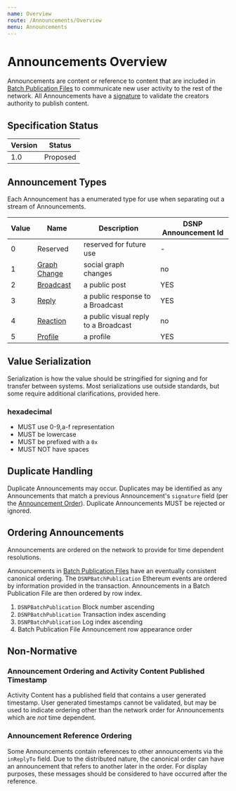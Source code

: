 ```yaml
---
name: Overview
route: /Announcements/Overview
menu: Announcements
---
```


# Announcements Overview

Announcements are content or reference to content that are included in [Batch Publication Files](/BatchPublications/Overview)
to communicate new user activity to the rest of the network.
All Announcements have a [signature](/Announcements/Signatures) to validate the creators authority to publish content.

## Specification Status

| Version | Status   |
| ------  | -------- |
| 1.0     | Proposed |

## Announcement Types

Each Announcement has a enumerated type for use when separating out a stream of Announcements.

| Value | Name | Description | DSNP Announcement Id |
|------ | ---- | ----------- | -------------------- |
| 0 | Reserved | reserved for future use | - |
| 1 | [Graph Change](/Announcements/Types/GraphChange) | social graph changes | no |
| 2 | [Broadcast](/Announcement/Types/Broadcast) | a public post | YES |
| 3 | [Reply](/Announcement/Types/Reply) | a public response to a Broadcast | YES |
| 4 | [Reaction](/Announcement/Types/Reaction) | a public visual reply to a Broadcast | no |
| 5 | [Profile](/Announcement/Types/Profile) | a profile | YES |

## Value Serialization

Serialization is how the value should be stringified for signing and for transfer between systems.
Most serializations use outside standards, but some require additional clarifications, provided here.

### hexadecimal

- MUST use 0-9,a-f representation
- MUST be lowercase
- MUST be prefixed with a `0x`
- MUST NOT have spaces

## Duplicate Handling

Duplicate Announcements may occur.
Duplicates may be identified as any Announcements that match a previous Announcement's `signature` field
(per the [Announcement Order](/Announcements/Overview#ordering)).
Duplicate Announcements MUST be rejected or ignored.

## Ordering Announcements

Announcements are ordered on the network to provide for time dependent resolutions.

Announcements in [Batch Publication Files](/BatchPublications/Overview) have an eventually consistent canonical ordering.
The `DSNPBatchPublication` Ethereum events are ordered by information provided in the transaction.
Announcements in a Batch Publication File are then ordered by row index.


1. `DSNPBatchPublication` Block number ascending
2. `DSNPBatchPublication` Transaction index ascending
3. `DSNPBatchPublication` Log index ascending
4. Batch Publication File Announcement row appearance order


## Non-Normative

### Announcement Ordering and Activity Content Published Timestamp

Activity Content has a published field that contains a user generated timestamp.
User generated timestamps cannot be validated,
but may be used to indicate ordering other than the network order for Announcements which are *not* time dependent.

### Announcement Reference Ordering

Some Announcements contain references to other announcements via the `inReplyTo` field.
Due to the distributed nature, the canonical order can have an announcement that refers to another later in the order.
For display purposes, these messages should be considered to have occurred after the reference.
